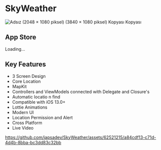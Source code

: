 # SkyWeather

![Adsız (2048 × 1080 piksel) (3840 × 1080 piksel) Kopyası Kopyası](https://github.com/japsadev/SkyWeather/assets/62521215/9c121ab8-1cac-41b9-a1b2-42ae2ef54877)
## App Store 
Loading...

## Key Features

* 3 Screen Design
* Core Location
* MapKit
* Controllers and ViewModels connected with Delegate and Closure's
* Automatic locatio n find
* Compatible with iOS 13.0+
* Lottie Animations
* Modern UI
* Location Permission and Alert
* Cross Platform
* Live Video

https://github.com/japsadev/SkyWeather/assets/62521215/a84cdf13-c71d-4d4b-8bba-bc3dd83c32bb

